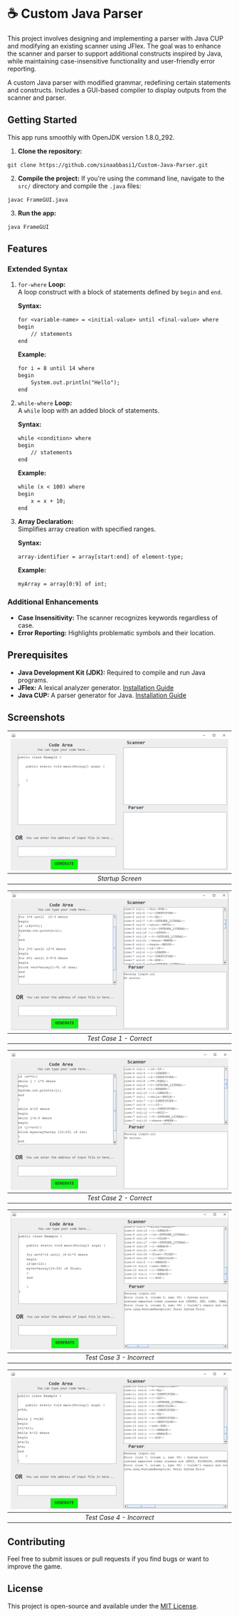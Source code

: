 # :coffee: Custom Java Parser

This project involves designing and implementing a parser with Java CUP and modifying an existing scanner using JFlex.
The goal was to enhance the scanner and parser to support additional constructs inspired by Java, while maintaining case-insensitive functionality and user-friendly error reporting.

A custom Java parser with modified grammar, redefining certain statements and constructs. Includes a GUI-based compiler to display outputs from the scanner and parser.

## Getting Started

This app runs smoothly with OpenJDK version 1.8.0_292.

1. **Clone the repository:** <br />
```
git clone https://github.com/sinaabbasi1/Custom-Java-Parser.git
```
2. **Compile the project:** If you're using the command line, navigate to the `src/` directory and compile the `.java` files: <br />
```
javac FrameGUI.java
```
3. **Run the app:** <br />
```
java FrameGUI
```

## Features

### Extended Syntax

  1. `for-where` **Loop:** \
     A loop construct with a block of statements defined by `begin` and `end`.
     
     **Syntax:**
     ```
     for <variable-name> = <initial-value> until <final-value> where
     begin
         // statements
     end
     ```

     **Example:**
     ```
     for i = 8 until 14 where
     begin
         System.out.println("Hello");
     end
     ```
  2. `while-where` **Loop:** \
     A `while` loop with an added block of statements.

     **Syntax:**
     ```
     while <condition> where
     begin
         // statements
     end
     ```

     **Example:**
     ```
     while (x < 100) where
     begin
         x = x + 10;
     end
     ```
  3. **Array Declaration:** \
     Simplifies array creation with specified ranges.

     **Syntax:**
     ```
     array-identifier = array[start:end] of element-type;
     ```

     **Example:**
     ```
     myArray = array[0:9] of int;
     ```

### Additional Enhancements
* **Case Insensitivity:** The scanner recognizes keywords regardless of case.
* **Error Reporting:** Highlights problematic symbols and their location.


## Prerequisites

* **Java Development Kit (JDK):** Required to compile and run Java programs.
* **JFlex:** A lexical analyzer generator. [Installation Guide](https://www.youtube.com/watch?v=WLHn5JzLx6I)
* **Java CUP:** A parser generator for Java. [Installation Guide](https://www.youtube.com/watch?v=zWoDiDy5c-U)

## Screenshots

| ![Startup Screen](./screenshots/Startup%20Screen.png) | 
|:--:| 
| *Startup Screen* |

| ![Test Case 1 - Correct](./screenshots/Test%20Case%201%20-%20Correct.png) | 
|:--:| 
| *Test Case 1 - Correct* |

| ![Test Case 2 - Correct](./screenshots/Test%20Case%202%20-%20Correct.png) | 
|:--:| 
| *Test Case 2 - Correct* |

| ![Test Case 3 - Incorrect](./screenshots/Test%20Case%203%20-%20Incorrect.png) | 
|:--:| 
| *Test Case 3 - Incorrect* |

| ![Test Case 4 - Incorrect](./screenshots/Test%20Case%204%20-%20Incorrect.png) | 
|:--:| 
| *Test Case 4 - Incorrect* |

## Contributing

Feel free to submit issues or pull requests if you find bugs or want to improve the game.

## License

This project is open-source and available under the [MIT License](LICENSE).





     
